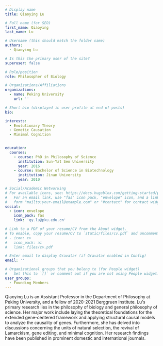 ```yaml
---
# Display name
title: Qiaoying Lu

# Full name (for SEO)
first_name: Qiaoying
last_name: Lu

# Username (this should match the folder name)
authors:
  - Qiaoying Lu

# Is this the primary user of the site?
superuser: false

# Role/position
role: Philosopher of Biology

# Organizations/Affiliations
organizations:
  - name: Peking University
    url: ''

# Short bio (displayed in user profile at end of posts)
bio: 

interests:
  - Evolutionary Theory
  - Genetic Causation
  - Minimal Cognition
  

education:
  courses:
    - course: PhD in Philosophy of Science
      institution: Sun-Yat Sen University
      year: 2016
    - course: Bachelor of Science in Biotechnology
      institution: Jinan University
      year: 2010

# Social/Academic Networking
# For available icons, see: https://docs.hugoblox.com/getting-started/page-builder/#icons
#   For an email link, use "fas" icon pack, "envelope" icon, and a link in the
#   form "mailto:your-email@example.com" or "#contact" for contact widget.
social:
  - icon: envelope
    icon_pack: fas
    link: 'qy.lu@pku.edu.cn'

# Link to a PDF of your resume/CV from the About widget.
# To enable, copy your resume/CV to `static/files/cv.pdf` and uncomment the lines below.
# - icon: cv
#   icon_pack: ai
#   link: files/cv.pdf

# Enter email to display Gravatar (if Gravatar enabled in Config)
email: ''

# Organizational groups that you belong to (for People widget)
#   Set this to `[]` or comment out if you are not using People widget.
user_groups:
  - Founding Members
---
```


Qiaoying Lu is an Assistant Professor in the Department of Philosophy at Peking University, and a fellow of 2020-2021 Berggruen Institute. 
Lu's primary research lies in the philosophy of biology and general philosophy of science. Her major work include laying the theoretical foundations for the extended gene-centered framework and applying structural causal models to analyze the causality of genes. 
Furthermore, she has delved into discussions concerning the units of natural selection, the revival of Lamarckism, gene editing, and minimal cognition. Her research findings have been published in prominent domestic and international journals.
